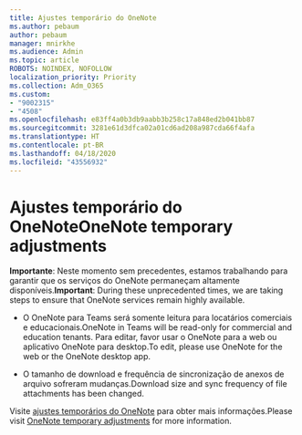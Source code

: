 ```yaml
---
title: Ajustes temporário do OneNote
ms.author: pebaum
author: pebaum
manager: mnirkhe
ms.audience: Admin
ms.topic: article
ROBOTS: NOINDEX, NOFOLLOW
localization_priority: Priority
ms.collection: Adm_O365
ms.custom:
- "9002315"
- "4508"
ms.openlocfilehash: e83ff4a0b3db9aabb3b258c17a848ed2b041bb87
ms.sourcegitcommit: 3281e61d3dfca02a01cd6ad208a987cda66f4afa
ms.translationtype: HT
ms.contentlocale: pt-BR
ms.lasthandoff: 04/18/2020
ms.locfileid: "43556932"
---
```

# <a name="onenote-temporary-adjustments"></a><span data-ttu-id="a8448-102">Ajustes temporário do OneNote</span><span class="sxs-lookup"><span data-stu-id="a8448-102">OneNote temporary adjustments</span></span>

<span data-ttu-id="a8448-103">**Importante**: Neste momento sem precedentes, estamos trabalhando para garantir que os serviços do OneNote permaneçam altamente disponíveis.</span><span class="sxs-lookup"><span data-stu-id="a8448-103">**Important**: During these unprecedented times, we are taking steps to ensure that OneNote services remain highly available.</span></span>

- <span data-ttu-id="a8448-104">O OneNote para Teams será somente leitura para locatários comerciais e educacionais.</span><span class="sxs-lookup"><span data-stu-id="a8448-104">OneNote in Teams will be read-only for commercial and education tenants.</span></span> <span data-ttu-id="a8448-105">Para editar, favor usar o OneNote para a web ou aplicativo OneNote para desktop.</span><span class="sxs-lookup"><span data-stu-id="a8448-105">To edit, please use OneNote for the web or the OneNote desktop app.</span></span>

- <span data-ttu-id="a8448-106">O tamanho de download e frequência de sincronização de anexos de arquivo sofreram mudanças.</span><span class="sxs-lookup"><span data-stu-id="a8448-106">Download size and sync frequency of file attachments has been changed.</span></span>

<span data-ttu-id="a8448-107">Visite [ajustes temporários do OneNote](https://techcommunity.microsoft.com/t5/onenote-service-updates/awareness-of-temporary-adjustments-in-microsoft-onenote/m-p/1248100) para obter mais informações.</span><span class="sxs-lookup"><span data-stu-id="a8448-107">Please visit [OneNote temporary adjustments](https://techcommunity.microsoft.com/t5/onenote-service-updates/awareness-of-temporary-adjustments-in-microsoft-onenote/m-p/1248100) for more information.</span></span>
